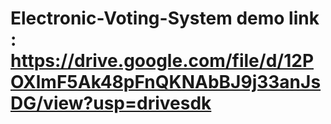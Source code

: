 # Electronic-Voting-System demo link : https://drive.google.com/file/d/12POXlmF5Ak48pFnQKNAbBJ9j33anJsDG/view?usp=drivesdk
